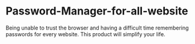 # Password-Manager-for-all-website
Being unable to trust the browser and having a difficult time remembering passwords for every website. This product will simplify your life.
